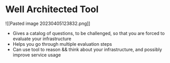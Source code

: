 # Well Architected Tool
![[Pasted image 20230405123832.png]]
- Gives a catalog of questions, to be challenged, so that you are forced to evaluate your infrastructure
- Helps you go through multiple evaluation steps
- Can use tool to reason && think about your infrastructure, and possibly improve service usage
